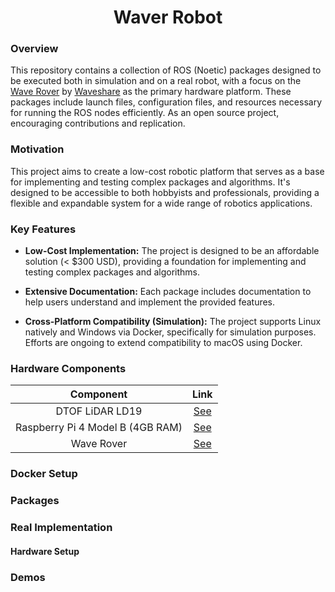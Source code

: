 <h1 align = "center">Waver Robot</h1>

### Overview

This repository contains a collection of ROS (Noetic) packages designed to be executed both in simulation and on a real robot, with a focus on the [Wave Rover](https://www.waveshare.com/wave-rover.htm) by [Waveshare](https://www.waveshare.com/) as the primary hardware platform. These packages include launch files, configuration files, and resources necessary for running the ROS nodes efficiently. As an open source project, encouraging contributions and replication.

### Motivation

This project aims to create a low-cost robotic platform that serves as a base for implementing and testing complex packages and algorithms. It's designed to be accessible to both hobbyists and professionals, providing a flexible and expandable system for a wide range of robotics applications.

### Key Features

- **Low-Cost Implementation:** The project is designed to be an affordable solution (< $300 USD), providing a foundation for implementing and testing complex packages and algorithms.

- **Extensive Documentation:** Each package includes documentation to help users understand and implement the provided features.

- **Cross-Platform Compatibility (Simulation):** The project supports Linux natively and Windows via Docker, specifically for simulation purposes. Efforts are ongoing to extend compatibility to macOS using Docker.

### Hardware Components

| Component | Link |
| :---: | :---: |
| DTOF LiDAR LD19 | [See](https://www.waveshare.com/w/upload/e/e7/Lidar-01.jpg) |
| Raspberry Pi 4 Model B (4GB RAM) | [See](https://www.waveshare.com/w/upload/c/cb/Raspberry-Pi-4-01.jpg) |
| Wave Rover | [See](https://www.waveshare.com/w/upload/4/4e/Wave-Rover-1.jpg) |

### Docker Setup

### Packages

### Real Implementation
#### Hardware Setup

### Demos